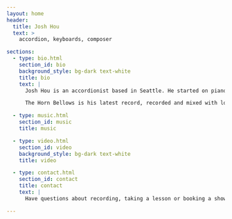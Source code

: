 ```yaml
---
layout: home
header:
  title: Josh Hou
  text: >
    accordion, keyboards, composer

sections:
  - type: bio.html
    section_id: bio
    background_style: bg-dark text-white
    title: bio
    text: |
      Josh Hou is an accordionist based in Seattle. He started on piano but picked up the accordion in 2013 and has been making music with it ever since. His projects include: instrumental Chinese jazz, How Short - a swing band with vocal harmonies, and Jazztalk Seattle - a Seattle area jazz podcast.

      The Horn Bellows is his latest record, recorded and mixed with long-time collaborator and friend, Ray Larsen. Listen to it [here](https://joshandray.bandcamp.com/)! For press, the link to the EPK is [here](https://music.joshuahou.com/hornbellows_epk.pdf).

  - type: music.html
    section_id: music
    title: music

  - type: video.html
    section_id: video
    background_style: bg-dark text-white
    title: video

  - type: contact.html
    section_id: contact
    title: contact
    text: |
      Have questions about recording, taking a lesson or booking a show? Send me an email at [me@joshuahou.com](mailto:me@joshuahou.com){: target="_blank" rel="noopener noreferrer"}. You can also follow me on [instagram](https://instagram.com/accordionjosh) and [youtube](https://www.youtube.com/channel/UCfCH_4ZGc8Rnt0LlWr-WGVQ/) to keep up with new music coming out!

---
```

